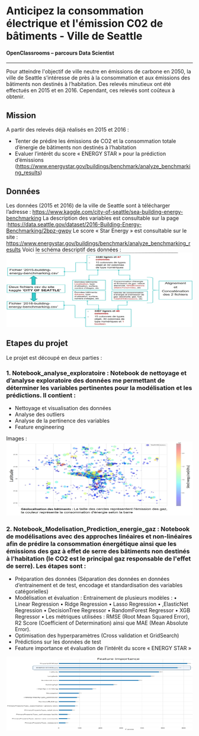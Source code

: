 #  Anticipez la consommation électrique et l'émission C02 de bâtiments - Ville de Seattle
#### OpenClassrooms – parcours Data Scientist 
-----
Pour atteindre l'objectif de ville neutre en émissions de carbone en 2050, la ville de Seattle s’intéresse de près à la consommation et aux émissions des bâtiments non destinés à l’habitation. 
Des relevés minutieux ont été effectués en 2015 et en 2016. Cependant, ces relevés sont coûteux à obtenir.

## Mission  
A partir des relevés déjà réalisés en 2015 et 2016 :
* Tenter de prédire les émissions de CO2 et la consommation totale d’énergie de bâtiments non destinés à l’habitation 
* Evaluer l’intérêt du score « ENERGY STAR » pour la prédiction d’émissions (https://www.energystar.gov/buildings/benchmark/analyze_benchmarking_results)
## Données
Les données (2015 et 2016) de la ville de Seattle sont à télécharger l’adresse : https://www.kaggle.com/city-of-seattle/sea-building-energy-benchmarking
La description des variables est consultable sur la page :https://data.seattle.gov/dataset/2016-Building-Energy-Benchmarking/2bpz-gwpy
Le score « Star Energy » est consultable sur le site : https://www.energystar.gov/buildings/benchmark/analyze_benchmarking_results
Voici le schéma descriptif des données : <img src="https://github.com/MayChoueib/Projet-Anticipez-la-consommation-electrique-et-l-emission-C02-de-batiments-Ville-de-Seattle/blob/main/schema_donnees.jpg" width="600" height="200" />

## Etapes du projet
Le projet est découpé en deux parties :   
### 1. Notebook_analyse_exploratoire : Notebook de nettoyage et d’analyse exploratoire des données me permettant de déterminer les variables pertinentes pour la modélisation et les prédictions. Il contient :
-	Nettoyage et visualisation des données
-	Analyse des outliers
-	Analyse de la pertinence des variables
-	Feature engineering

Images : <img src="https://github.com/MayChoueib/Projet-Anticipez-la-consommation-electrique-et-l-emission-C02-de-batiments-Ville-de-Seattle/blob/main/geo_bat.jpg" width="600" height="200" />
### 2. Notebook_Modelisation_Prediction_energie_gaz : Notebook de modélisations avec des approches linéaires et non-linéaires afin de prédire la consommation énergétique ainsi que les émissions des gaz à effet de serre des bâtiments non destinés à l’habitation (le CO2 est le principal gaz responsable de l'effet de serre). Les étapes sont : 
-	Préparation des données (Séparation des données en données d’entrainement et de test, encodage et standardisation des variables catégorielles)
-	Modélisation et évaluation : Entrainement de plusieurs modèles : 
•	Linear Regression
•	Ridge Regression
•	Lasso Regression
•	,ElasticNet Regression
•	DecisionTree Regressor
•	RandomForest Regressor
•	XGB Regressor
•	Les métriques utilisées :  RMSE (Root Mean Squared Error), R2 Score (Coefficient of Determination) ainsi que MAE (Mean Absolute Error).
-	Optimisation des hyperparamètres (Cross validation et GridSearch)
-	Prédictions sur les données de test  
-	Feature importance et évaluation de l’intérêt du score « ENERGY STAR » 

<img src="https://github.com/MayChoueib/Projet-Anticipez-la-consommation-electrique-et-l-emission-C02-de-batiments-Ville-de-Seattle/blob/main/FE_engyscore.jpg" width="600" height="200" />
